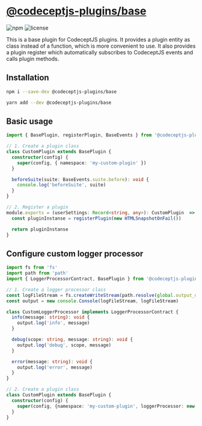 # [@codeceptjs-plugins/base](https://reutenkoivan.github.io/codeceptjs-plugins/base)

![npm](https://img.shields.io/npm/v/@codeceptjs-plugins/base)
![license](https://img.shields.io/github/license/sourcerer-io/hall-of-fame.svg?colorB=ff0000)

This is a base plugin for CodeceptJS plugins. It provides a plugin entity as class instead of a function, which is more convenient to use.
It also provides a plugin register which automatically subscribes to CodeceptJS events and calls plugin methods.

## Installation

```bash
npm i --save-dev @codeceptjs-plugins/base
```

```bash
yarn add --dev @codeceptjs-plugins/base
```

## Basic usage

```typescript
import { BasePlugin, registerPlugin, BaseEvents } from '@codeceptjs-plugins/base'

// 1. Create a plugin class
class CustomPlugin extends BasePlugin {
  constructor(config) {
    super(config, { namespace: 'my-custom-plugin' })
  }

  beforeSuite(suite: BaseEvents.suite.before): void {
    console.log('beforeSuite', suite)
  }
}

// 2. Register a plugin
module.exports = (userSettings: Record<string, any>): CustomPlugin  => {
  const pluginInstanse = registerPlugin(new HTMLSnapshotOnFail())

  return pluginInstanse
}
```

## Configure custom logger processor

```typescript
import fs from 'fs'
import path from 'path'
import { LoggerProcessorContract, BasePlugin } from '@codeceptjs-plugins/base'

// 1. Create a logger processor class
const logFileStream = fs.createWriteStream(path.resolve(global.output_dir, 'custom.log'))
const output = new console.Console(logFileStream, logFileStream)

class CustomLoggerProcessor implements LoggerProcessorContract {
  info(message: string): void {
    output.log('info', message)
  }

  debug(scope: string, message: string): void {
    output.log('debug', scope, message)
  }

  error(message: string): void {
    output.log('error', message)
  }
}

// 2. Create a plugin class
class CustomPlugin extends BasePlugin {
  constructor(config) {
    super(config, {namespace: 'my-custom-plugin', loggerProcessor: new CustomLoggerProcessor()})
  }
}
```
